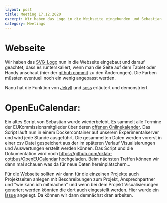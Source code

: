 ```yaml
---
layout: post
title: Meeting 17.12.2020
excerpt: Wir haben das Logo in die Weibseite eingebunden und Sebastian hat seinen EU-Kalender-Scraper wieder aufgesetzt
category: Meetings
---
```


# Webseite

Wir haben das [SVG-Logo](https://github.com/oklab-cottbus/Logo_Design) nun in die Webseite eingebaut und darauf geachtet, dass es runterskaliert, wenn man die Seite auf dem Tablet oder Handy anschaut (hier der [github commit](https://github.com/OK-Lab-Brandenburg/oklab-cottbus/commit/d20c6e8eca0a222869efc876ca8cc39e63b90b7b) zu den Änderungen). Die Farben müssten eventuell noch ein wenig angepasst werden. 

Nanu hat die Funktion von [Jekyll](https://jekyllrb.com/) und [scss](https://sass-lang.com/) erläutert und demonstriert.

# OpenEuCalendar:
Ein altes Script von Sebastian wurde wiederbelebt. Es sammelt alle Termine der EUKommissionsmitglieder über deren [offenen Onlinekalender](https://ec.europa.eu/commission/commissioners/calendar/commission/commissioners/2019-2024%3Fpage%3D1_en).
Das Script läuft nun in einem Dockercontainer auf unserem Experimentalserver und wird jede Stunde ausgeführt. Die gesammelten Daten werden vorerst in einer csv Datei gespeichert aus der im späteren Verlauf Visualisierungen und Auswertungen erstellt werden können. Das Script und die Dokumentation wird noch https://github.com/oklab-cottbus/OpenEUCalendar hochgeladen.
Beim nächsten Treffen können wir dann mal schauen was da für neue Daten hereinplätschern...

Für die Webseite sollten wir dann für die einzelnen Projekte auch Projektseiten anlegen mit Beschreibungen zum Projekt, Ansprechpartner und "wie kann ich mitmachen" und wenn bei dem Projekt Visualisierungen generiert werden könnten die dort auch eingestellt werden. Hier wurde ein [Issue](https://github.com/OK-Lab-Brandenburg/oklab-cottbus/issues/1) angelegt. Da können wir dann demnächst dran arbeiten.
